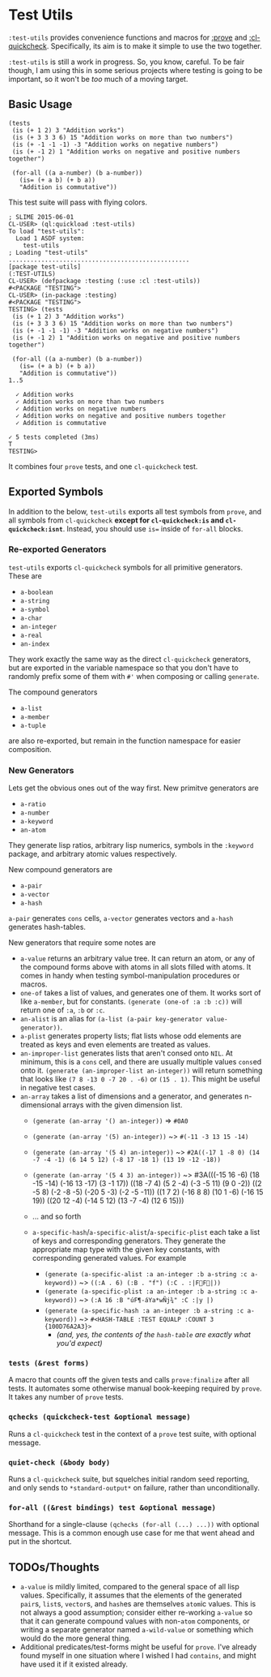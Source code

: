 # Test Utils

`:test-utils` provides convenience functions and macros for [:prove](https://github.com/fukamachi/prove) and [:cl-quickcheck](https://github.com/mcandre/cl-quickcheck). Specifically, its aim is to make it simple to use the two together.

`:test-utils` is still a work in progress. So, you know, careful. To be fair though, I am using this in some serious projects where testing is going to be important, so it won't be *too* much of a moving target.

## Basic Usage

```common-lisp
(tests
 (is (+ 1 2) 3 "Addition works")
 (is (+ 3 3 3 6) 15 "Addition works on more than two numbers")
 (is (+ -1 -1 -1) -3 "Addition works on negative numbers")
 (is (+ -1 2) 1 "Addition works on negative and positive numbers together")

 (for-all ((a a-number) (b a-number))
   (is= (+ a b) (+ b a))
   "Addition is commutative"))
```

This test suite will pass with flying colors.

```
; SLIME 2015-06-01
CL-USER> (ql:quickload :test-utils)
To load "test-utils":
  Load 1 ASDF system:
    test-utils
; Loading "test-utils"
..................................................
[package test-utils]
(:TEST-UTILS)
CL-USER> (defpackage :testing (:use :cl :test-utils))
#<PACKAGE "TESTING">
CL-USER> (in-package :testing)
#<PACKAGE "TESTING">
TESTING> (tests
 (is (+ 1 2) 3 "Addition works")
 (is (+ 3 3 3 6) 15 "Addition works on more than two numbers")
 (is (+ -1 -1 -1) -3 "Addition works on negative numbers")
 (is (+ -1 2) 1 "Addition works on negative and positive numbers together")

 (for-all ((a a-number) (b a-number))
   (is= (+ a b) (+ b a))
   "Addition is commutative"))
1..5

  ✓ Addition works
  ✓ Addition works on more than two numbers
  ✓ Addition works on negative numbers
  ✓ Addition works on negative and positive numbers together
  ✓ Addition is commutative

✓ 5 tests completed (3ms)
T
TESTING>
```

It combines four `prove` tests, and one `cl-quickcheck` test.

## Exported Symbols

In addition to the below, `test-utils` exports all test symbols from `prove`, and all symbols from `cl-quickcheck` **except for `cl-quickcheck:is` and `cl-quickcheck:isnt`**. Instead, you should use `is=` inside of `for-all` blocks.

### Re-exported Generators

`test-utils` exports `cl-quickcheck` symbols for all primitive generators. These are

- `a-boolean`
- `a-string`
- `a-symbol`
- `a-char`
- `an-integer`
- `a-real`
- `an-index`

They work exactly the same way as the direct `cl-quickcheck` generators, but are exported in the variable namespace so that you don't have to randomly prefix some of them with `#'` when composing or calling `generate`.

The compound generators

- `a-list`
- `a-member`
- `a-tuple`

are also re-exported, but remain in the function namespace for easier composition.

### New Generators

Lets get the obvious ones out of the way first. New primitve generators are

- `a-ratio`
- `a-number`
- `a-keyword`
- `an-atom`

They generate lisp ratios, arbitrary lisp numerics, symbols in the `:keyword` package, and arbitrary atomic values respectively.

New compound generators are

- `a-pair`
- `a-vector`
- `a-hash`

`a-pair` generates `cons` cells, `a-vector` generates vectors and `a-hash` generates hash-tables.

New generators that require some notes are

- `a-value` returns an arbitrary value tree. It can return an atom, or any of the compound forms above with atoms in all slots filled with atoms. It comes in handy when testing symbol-manipulation procedures or macros.
- `one-of` takes a list of values, and generates one of them. It works sort of like `a-member`, but for constants. `(generate (one-of :a :b :c))` will return one of `:a`, `:b` or `:c`.
- `an-alist` is an alias for `(a-list (a-pair key-generator value-generator))`.
- `a-plist` generates property lists; flat lists whose odd elements are treated as keys and even elements are treated as values.
- `an-improper-list` generates lists that aren't consed onto `NIL`. At minimum, this is a `cons` cell, and there are usually multiple values `cons`ed onto it. `(generate (an-improper-list an-integer))` will return something that looks like `(7 8 -13 0 -7 20 . -6)` or `(15 . 1)`. This might be useful in negative test cases.
- `an-array` takes a list of dimensions and a generator, and generates n-dimensional arrays with the given dimension list.
	- `(generate (an-array '() an-integer))` => `#0A0`
	- `(generate (an-array '(5) an-integer))` ~> `#(-11 -3 13 15 -14)`
	- `(generate (an-array '(5 4) an-integer))` ~> `#2A((-17 1 -8 0) (14 -7 -4 -1) (6 14 5 12) (-8 17 -18 1) (13 19 -12 -18))`
	- `(generate (an-array '(5 4 3) an-integer))` ~> #3A(((-15 16 -6) (18 -15 -14) (-16 13 -17) (3 -1 17))
    ((18 -7 4) (5 2 -4) (-3 -5 11) (9 0 -2))
    ((2 -5 8) (-2 -8 -5) (-20 5 -3) (-2 -5 -11))
    ((1 7 2) (-16 8 8) (10 1 -6) (-16 15 19))
    ((20 12 -4) (-14 5 12) (13 -7 -4) (12 6 15)))
	- ... and so forth

	- `a-specific-hash`/`a-specific-alist`/`a-specific-plist` each take a list of keys and corresponding generators. They generate the appropriate map type with the given key constants, with corresponding generated values. For example
		- `(generate (a-specific-alist :a an-integer :b a-string :c a-keyword))` ~> `((:A . 6) (:B . "f") (:C . :|FF|))`
		- `(generate (a-specific-plist :a an-integer :b a-string :c a-keyword))` ~> `(:A 16 :B "úF¶-áYa*wÑj¾" :C :|y |)`
		- `(generate (a-specific-hash :a an-integer :b a-string :c a-keyword))` ~> `#<HASH-TABLE :TEST EQUALP :COUNT 3 {100D76A2A3}>`
			- _(and, yes, the contents of the `hash-table` are exactly what you'd expect)_

### `tests (&rest forms)`

A macro that counts off the given tests and calls `prove:finalize` after all tests. It automates some otherwise manual book-keeping required by `prove`. It takes any number of `prove` tests.

### `qchecks (quickcheck-test &optional message)`

Runs a `cl-quickcheck` test in the context of a `prove` test suite, with optional message.

### `quiet-check (&body body)`

Runs a `cl-quickcheck` suite, but squelches initial random seed reporting, and only sends to `*standard-output*` on failure, rather than unconditionally.

### `for-all ((&rest bindings) test &optional message)`

Shorthand for a single-clause `(qchecks (for-all (...) ...))` with optional message. This is a common enough use case for me that went ahead and put in the shortcut.

## TODOs/Thoughts

- `a-value` is mildly limited, compared to the general space of all lisp values. Specifically, it assumes that the elements of the generated `pair`s, `list`s, `vector`s, and `hash`es are themselves `atom`ic values. This is not always a good assumption; consider either re-working `a-value` so that it can generate compound values with non-`atom` components, or writing a separate generator named `a-wild-value` or something which would do the more general thing.
- Additional predicates/test-forms might be useful for `prove`. I've already found myself in one situation where I wished I had `contains`, and might have used it if it existed already.
